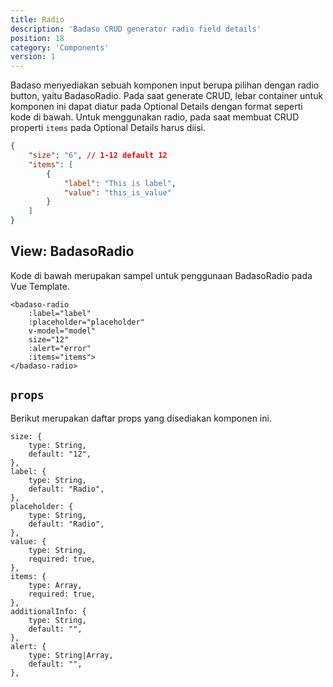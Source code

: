 ```yaml
---
title: Radio
description: 'Badaso CRUD generator radio field details'
position: 18
category: 'Components'
version: 1
---
```


Badaso menyediakan sebuah komponen input berupa pilihan dengan radio button, yaitu BadasoRadio. Pada saat generate CRUD, lebar container untuk komponen ini dapat diatur pada Optional Details dengan format seperti kode di bawah. Untuk menggunakan radio, pada saat membuat CRUD properti `items` pada Optional Details harus diisi.

```json
{
    "size": "6", // 1-12 default 12
    "items": [
        {
            "label": "This is label",
            "value": "this_is_value"
        }
    ]
}
```

## View: BadasoRadio

Kode di bawah merupakan sampel untuk penggunaan BadasoRadio pada Vue Template.


```vue
<badaso-radio
    :label="label"
    :placeholder="placeholder"
    v-model="model"
    size="12"
    :alert="error"
    :items="items">
</badaso-radio>
```

## `props`

Berikut merupakan daftar props yang disediakan komponen ini.

```
size: {
    type: String,
    default: "12",
},
label: {
    type: String,
    default: "Radio",
},
placeholder: {
    type: String,
    default: "Radio",
},
value: {
    type: String,
    required: true,
},
items: {
    type: Array,
    required: true,
},
additionalInfo: {
    type: String,
    default: "",
},
alert: {
    type: String|Array,
    default: "",
},
```